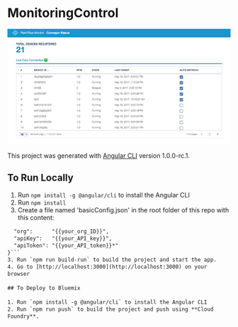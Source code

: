 # MonitoringControl
<img src="preview.jpg" />

This project was generated with [Angular CLI](https://github.com/angular/angular-cli) version 1.0.0-rc.1.

## To Run Locally

1. Run `npm install -g @angular/cli` to install the Angular CLI
2. Run `npm install`
3. Create a file named 'basicConfig.json' in the root folder of this repo with this content:
```json{
  "org":      "{{your_org_ID}}",
  "apiKey":   "{{your_API_key}}",
  "apiToken": "{{your_API_token}}*"
}```
3. Run `npm run build-run` to build the project and start the app.
4. Go to [http://localhost:3000](http://localhost:3000) on your browser

## To Deploy to Bluemix

1. Run `npm install -g @angular/cli` to install the Angular CLI
2. Run `npm run push` to build the project and push using **Cloud Foundry**.
